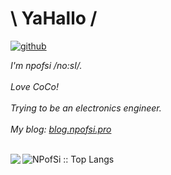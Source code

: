 # \ YaHallo /
<a href="https://github.com/npofsi"><img src="https://img.shields.io/badge/github-black.svg?style=for-the-badge&logo=github&logoColor=black&labelColor=ffffff" alt="github"></a>
<br/>

<em>
I'm npofsi /no:sI/.<br/><br/>
Love CoCo!<br/><br/>
Trying to be an electronics engineer.<br/><br/>
  My blog: <a href="https://blog.npofsi.pro/">blog.npofsi.pro</a>
</em>
<br/>
<br/>

<p align="left"><img src="https://github-readme-stats.vercel.app/api/top-langs/?username=npofsi&langs_count=8&layout=compact" alt="NPofSi :: Top Langs" />
<img align='left' src="https://github-readme-stats.vercel.app/api?username=npofsi&show_icons=true"></p>
<!--
**npofsi/npofsi** is a ✨ _special_ ✨ repository because its `README.md` (this file) appears on your GitHub profile.

Here are some ideas to get you started:

- 🔭 I’m currently working on ...
- 🌱 I’m currently learning ...
- 👯 I’m looking to collaborate on ...
- 🤔 I’m looking for help with ...
- 💬 Ask me about ...
- 📫 How to reach me: ...
- 😄 Pronouns: ...
- ⚡ Fun fact: ...
-->
